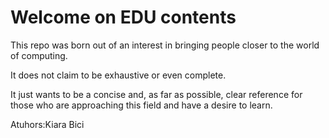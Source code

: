 # Welcome on EDU contents

This repo was born out of an interest in bringing people closer to the world of computing.

It does not claim to be exhaustive or even complete.

It just wants to be a concise and, as far as possible, clear reference for those who are approaching this field and have a desire to learn.




Atuhors:Kiara Bici